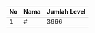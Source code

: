 | No | Nama            | Jumlah Level |
|----|-----------------|--------------|
| 1  | #    |    3966        |
